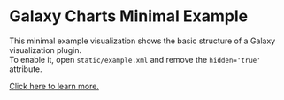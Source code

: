 # Galaxy Charts Minimal Example

This minimal example visualization shows the basic structure of a Galaxy visualization plugin.  
To enable it, open `static/example.xml` and remove the `hidden='true'` attribute.

[Click here to learn more.](https://charts.galaxyproject.org)

